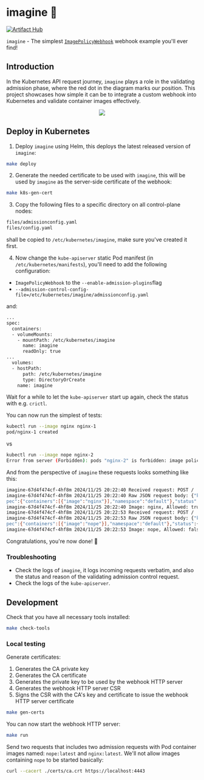 # imagine 🧞

[![Artifact Hub](https://img.shields.io/endpoint?url=https://artifacthub.io/badge/repository/mikejoh)](https://artifacthub.io/packages/search?repo=mikejoh)

`imagine` - The simplest [`ImagePolicyWebhook`](https://kubernetes.io/docs/reference/access-authn-authz/admission-controllers/#imagepolicywebhook) webhook example you'll ever find!

## Introduction

In the Kubernetes API request journey, `imagine` plays a role in the validating admission phase, where the red dot in the diagram marks our position. This project showcases how simple it can be to integrate a custom webhook into Kubernetes and validate container images effectively.

<p align="center">
  <img src="https://github.com/user-attachments/assets/6ca9ad4e-87ee-4c2a-82c2-2becf4c1e58f" />
</p>

## Deploy in Kubernetes

1. Deploy `imagine` using Helm, this deploys the latest released version of `imagine`:

```bash
make deploy
```

2. Generate the needed certificate to be used with `imagine`, this will be used by `imagine` as the server-side certificate of the webhook:

```bash
make k8s-gen-cert
```

3. Copy the following files to a specific directory on all control-plane nodes:

```bash
files/admissionconfig.yaml
files/config.yaml
```

shall be copied to `/etc/kubernetes/imagine`, make sure you've created it first.

4. Now change the `kube-apiserver` static Pod manifest (in `/etc/kubernetes/manifests`), you'll need to add the following configuration:

* `ImagePolicyWebhook` to the `--enable-admission-plugins`flag
* `--admission-control-config-file=/etc/kubernetes/imagine/admissionconfig.yaml`

and:

```bash
...
spec:
  containers:
  - volumeMounts:
    - mountPath: /etc/kubernetes/imagine
      name: imagine
      readOnly: true
...
  volumes:
  - hostPath:
      path: /etc/kubernetes/imagine
      type: DirectoryOrCreate
    name: imagine
```

Wait for a while to let the `kube-apiserver` start up again, check the status with e.g. `crictl`.

You can now run the simplest of tests:

```bash
kubectl run --image nginx nginx-1
pod/nginx-1 created
```

vs

```bash
kubectl run --image nope nginx-2
Error from server (Forbidden): pods "nginx-2" is forbidden: image policy webhook backend denied one or more images: image name contains disallowed string: nope
```

And from the perspective of `imagine` these requests looks something like this:

```bash
imagine-67d4f474cf-4hf8m 2024/11/25 20:22:40 Received request: POST /
imagine-67d4f474cf-4hf8m 2024/11/25 20:22:40 Raw JSON request body: {"kind":"ImageReview","apiVersion":"imagepolicy.k8s.io/v1alpha1","metadata":{"creationTimestamp":null},"s
pec":{"containers":[{"image":"nginx"}],"namespace":"default"},"status":{"allowed":false}}
imagine-67d4f474cf-4hf8m 2024/11/25 20:22:40 Image: nginx, Allowed: true, Reason: Image name is allowed
imagine-67d4f474cf-4hf8m 2024/11/25 20:22:53 Received request: POST /
imagine-67d4f474cf-4hf8m 2024/11/25 20:22:53 Raw JSON request body: {"kind":"ImageReview","apiVersion":"imagepolicy.k8s.io/v1alpha1","metadata":{"creationTimestamp":null},"s
pec":{"containers":[{"image":"nope"}],"namespace":"default"},"status":{"allowed":false}}
imagine-67d4f474cf-4hf8m 2024/11/25 20:22:53 Image: nope, Allowed: false, Reason: image name contains disallowed string: nope
```

Congratulations, you're now done! 🎉

### Troubleshooting

* Check the logs of `imagine`, it logs incoming requests verbatim, and also the status and reason of the validating admission control request.
* Check the logs of the `kube-apiserver`.

## Development

Check that you have all necessary tools installed:

```bash
make check-tools
```

### Local testing

Generate certificates:

1. Generates the CA private key
2. Generates the CA certificate
3. Generates the private key to be used by the webhook HTTP server
4. Generates the webhook HTTP server CSR
5. Signs the CSR with the CA's key and certificate to issue the webhook HTTP server certificate

```bash
make gen-certs
```

You can now start the webhook HTTP server:

```bash
make run
```

Send two requests that includes two admission requests with Pod container images named: `nope:latest` and `nginx:latest`. We'll not allow images containing `nope` to be started basically:

```bash
curl --cacert ./certs/ca.crt https://localhost:4443
```
